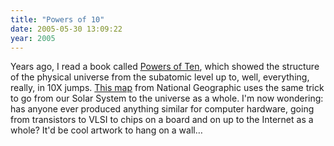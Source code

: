 ```yaml
---
title: "Powers of 10"
date: 2005-05-30 13:09:22
year: 2005
---
```

Years ago, I read a book called <a href="http://www.amazon.com/exec/obidos/ASIN/0716760088">Powers of Ten</a>, which showed the structure of the physical universe from the subatomic level up to, well, everything, really, in 10X jumps.  <a href="http://www.ngmapstore.com/shopping/product/detailmain.jsp?itemID=105&itemType=PRODUCT&RS=1&keyword=universe">This map</a> from National Geographic uses the same trick to go from our Solar System to the universe as a whole.  I'm now wondering: has anyone ever produced anything similar for computer hardware, going from transistors to VLSI to chips on a board and on up to the Internet as a whole?  It'd be cool artwork to hang on a wall…
